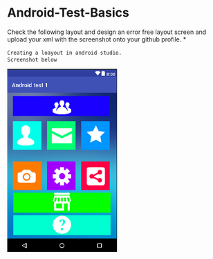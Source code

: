 # Android-Test-Basics
Check the following layout and design an error free layout screen and upload your xml with the screenshot onto your github profile. *

```
Creating a loayout in android studio.
Screenshot below
```
![alt text](https://github.com/anubhavchauhan96/Android-Test-Basics/blob/master/screenshot.PNG)
